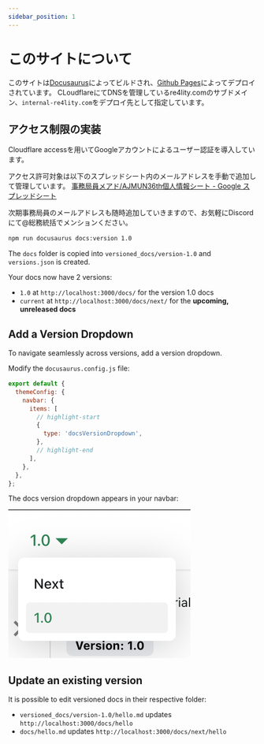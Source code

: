 ```yaml
---
sidebar_position: 1
---
```


# このサイトについて

このサイトは[Docusaurus](https://docusaurus.io/)によってビルドされ、[Github Pages](https://docs.github.com/ja/pages/getting-started-with-github-pages/about-github-pages)によってデプロイされています。
CLoudflareにてDNSを管理しているre4lity.comのサブドメイン、`internal-re4lity.com`をデプロイ先として指定しています。

## アクセス制限の実装

Cloudflare accessを用いてGoogleアカウントによるユーザー認証を導入しています。

アクセス許可対象は以下のスプレッドシート内のメールアドレスを手動で追加して管理しています。
[事務局員メアド/AJMUN36th個人情報シート - Google スプレッドシート](https://docs.google.com/spreadsheets/d/1m3ZCO0FGDChJexhbBZeNh0Y78ycSs-SwOmRbzSzgFXo/edit?resourcekey=&gid=869754857#gid=869754857)

次期事務局員のメールアドレスも随時追加していきますので、お気軽にDiscordにて@総務統括でメンションください。

```bash
npm run docusaurus docs:version 1.0
```

The `docs` folder is copied into `versioned_docs/version-1.0` and `versions.json` is created.

Your docs now have 2 versions:

- `1.0` at `http://localhost:3000/docs/` for the version 1.0 docs
- `current` at `http://localhost:3000/docs/next/` for the **upcoming, unreleased docs**

## Add a Version Dropdown

To navigate seamlessly across versions, add a version dropdown.

Modify the `docusaurus.config.js` file:

```js title="docusaurus.config.js"
export default {
  themeConfig: {
    navbar: {
      items: [
        // highlight-start
        {
          type: 'docsVersionDropdown',
        },
        // highlight-end
      ],
    },
  },
};
```

The docs version dropdown appears in your navbar:

![Docs Version Dropdown](./img/docsVersionDropdown.png)

## Update an existing version

It is possible to edit versioned docs in their respective folder:

- `versioned_docs/version-1.0/hello.md` updates `http://localhost:3000/docs/hello`
- `docs/hello.md` updates `http://localhost:3000/docs/next/hello`
